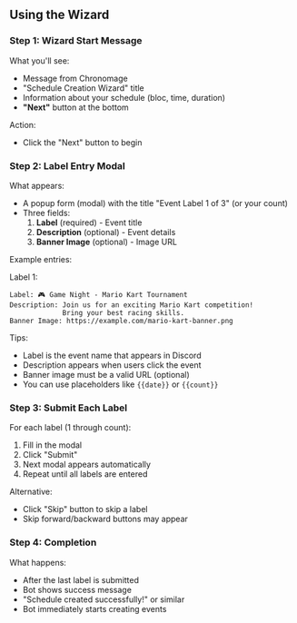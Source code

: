 ## Using the Wizard

### Step 1: Wizard Start Message

What you'll see:
- Message from Chronomage
- "Schedule Creation Wizard" title
- Information about your schedule (bloc, time, duration)
- **"Next"** button at the bottom

Action:
- Click the "Next" button to begin

### Step 2: Label Entry Modal

What appears:
- A popup form (modal) with the title "Event Label 1 of 3" (or your count)
- Three fields:
  1. **Label** (required) - Event title
  2. **Description** (optional) - Event details
  3. **Banner Image** (optional) - Image URL

Example entries:

Label 1:
```
Label: 🎮 Game Night - Mario Kart Tournament
Description: Join us for an exciting Mario Kart competition! 
             Bring your best racing skills.
Banner Image: https://example.com/mario-kart-banner.png
```

Tips:
- Label is the event name that appears in Discord
- Description appears when users click the event
- Banner image must be a valid URL (optional)
- You can use placeholders like `{{date}}` or `{{count}}`

### Step 3: Submit Each Label

For each label (1 through count):
1. Fill in the modal
2. Click "Submit"
3. Next modal appears automatically
4. Repeat until all labels are entered

Alternative:
- Click "Skip" button to skip a label
- Skip forward/backward buttons may appear

### Step 4: Completion

What happens:
- After the last label is submitted
- Bot shows success message
- "Schedule created successfully!" or similar
- Bot immediately starts creating events
